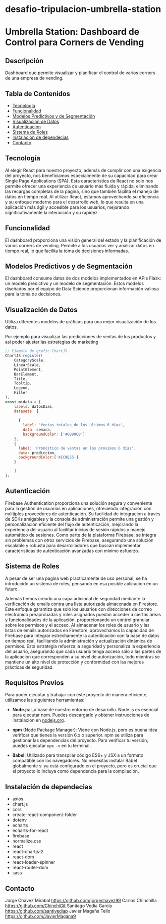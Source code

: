 # desafio-tripulacion-umbrella-station

# Umbrella Station: Dashboard de Control para Corners de Vending

## Descripción
 Dashboard que permite visualizar y planificar el control de varios corners de una empresa de vending.

## Tabla de Contenidos
- [Tecnología](#tecnología)
- [Funcionalidad](#funcionalidad)
- [Modelos Predictivos y de Segmentación](#modelos-predictivos-y-de-segmentación)
- [Visualización de Datos](#visualización-de-datos)
- [Autenticación](#autenticación)
- [Sistema de Roles](#sistema-de-roles)
- [Instalación de dependecias](#instalación-de-dependecias)
- [Contacto](#contacto)


## Tecnología
Al elegir React para nuestro proyecto, además de cumplir con una exigencia del proyecto, nos beneficiamos especialmente de su capacidad para crear Single Page Applications (SPA). Esta característica de React no solo nos permite ofrecer una experiencia de usuario más fluida y rápida, eliminando las recargas completas de la página, sino que también facilita el manejo de datos en tiempo real. Al utilizar React, estamos aprovechando su eficiencia y su enfoque moderno para el desarrollo web, lo que resulta en una aplicación más ágil y accesible para los usuarios, mejorando significativamente la interacción y su rapidez.

## Funcionalidad
El dashboard proporciona una visión general del estado y la planificación de varios corners de vending. Permite a los usuarios ver y analizar datos en tiempo real, lo que facilita la toma de decisiones informadas.



## Modelos Predictivos y de Segmentación
El dashboard consume datos de dos modelos implementados en APIs Flask: un modelo predictivo y un modelo de segmentación. Estos modelos diseñados por el equipo de Data Science proporcionan información valiosa para la toma de decisiones.

## Visualización de Datos
Utiliza diferentes modelos de gráficas para una mejor visualización de los datos.

Por ejemplo para visualizar las predicciones de ventas de los productos y asi poder ajustar las estrategias de marketing


```javascript
// Ejemplo de grafic ChartJS
ChartJS.register(
    CategoryScale,
    LinearScale,
    PointElement,
    BarElement,
    Title,
    Tooltip,
    Legend,
    Filler
);
const midata = {
    labels: datosDias,
    datasets: [
       
      {
        label: 'Ventas totales de los ultimos 6 días',
        data: semana,
        backgroundColor: ['#0090CB']
    },
    {
      label: 'Pronóstico de ventas en los próximos 6 días',
      data: prediccion,
      backgroundColor:['#EC8E55']
    }

    ]
};
``` 

## Autenticación
Firebase Authentication proporciona una solución segura y conveniente para la gestión de usuarios en aplicaciones, ofreciendo integración con múltiples proveedores de autenticación. Su facilidad de integración a través de SDKs amigables y la consola de administración permite una gestión y personalización eficiente del flujo de autenticación, mejorando la experiencia del usuario al facilitar inicios de sesión rápidos y manejo automático de sesiones. Como parte de la plataforma Firebase, se integra sin problemas con otros servicios de Firebase, asegurando una solución escalable y robusta para desarrolladores que buscan implementar características de autenticación avanzadas con mínimo esfuerzo.

## Sistema de Roles
A pesar de ser una pagina web practicamente de uso personal, se ha introducido un sistema de roles, pensando en esa posible aplicacion en un futuro.

Además hemos creado una capa adicional de seguridad mediante la verificación de emails contra una lista autorizada almacenada en Firestore. Este enfoque garantiza que solo los usuarios con direcciones de correo electrónico preaprobadas y roles asignados puedan acceder a ciertas áreas y funcionalidades de la aplicación, proporcionando un control granular sobre los permisos y el acceso. Al almacenar los roles de usuario y las listas de emails autorizados en Firestore, aprovechamos la capacidad de Firebase para integrar estrechamente la autenticación con la base de datos en tiempo real, facilitando la administración y actualización dinámica de permisos. Esta estrategia refuerza la seguridad y personaliza la experiencia del usuario, asegurando que cada usuario tenga acceso solo a las partes de la aplicación que corresponden a su nivel de autorización, todo mientras se mantiene un alto nivel de protección y conformidad con las mejores prácticas de seguridad.

## Requisitos Previos
Para poder ejecutar y trabajar con este proyecto de manera eficiente, utilizamos las siguientes herramientas:

- **Node.js**: La base de nuestro entorno de desarrollo. Node.js es esencial para ejecutar npm. Puedes descargarlo y obtener instrucciones de instalación en [nodejs.org](https://nodejs.org/).

- **npm** (Node Package Manager): Viene con Node.js, pero es buena idea verificar que tienes la versión 6.x o superior. npm se utiliza para gestionar las dependencias del proyecto. Para verificar tu versión, puedes ejecutar `npm -v` en tu terminal.

- **Babel**: Utilizado para transpilar código ES6+ y JSX a un formato compatible con los navegadores. No necesitas instalar Babel globalmente si ya está configurado en el proyecto, pero es crucial que el proyecto lo incluya como dependencia para la compilación.


## Instalación de dependecias
- axios
- chart.js
- cors
- create-react-component-folder
- dotenv
- echarts
- echarts-for-react
- firebase
- normalize.css
- react
- react-chartjs-2
- react-dom
- react-loader-spinner
- react-router-dom
- sass



## Contacto
Jorge Chavez Mirabal https://github.com/jorgechavez99
Carlos Chinchilla https://github.com/ChinchiGit
Santiago Vedia García  https://github.com/santivediap
Javier Magaña Tello https://github.com/JavierMagana9

